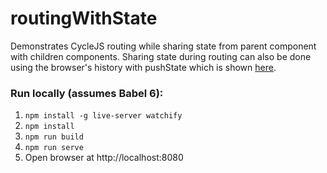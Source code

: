 # routingWithState

Demonstrates CycleJS routing while sharing state from parent component with children components.  Sharing state during routing can also be done using the browser's history with pushState which is shown [here](https://github.com/ntilwalli/routingWithPushState).

### Run locally (assumes Babel 6):
1. `npm install -g live-server watchify`
2. `npm install`
3. `npm run build`
4. `npm run serve`
5. Open browser at http://localhost:8080
